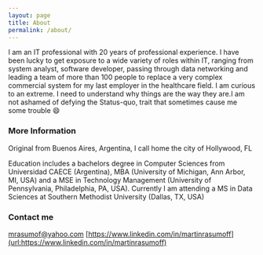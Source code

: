 ```yaml
---
layout: page
title: About
permalink: /about/
---
```


I am an IT professional with 20 years of professional experience. I have been lucky to get exposure to a wide variety of roles within IT, ranging from system analyst, software developer, passing through data networking and leading a team of more than 100 people to replace a very complex commercial system for my last employer in the healthcare field. I am curious to an extreme. I need to understand why things are the way they are.I am not ashamed of defying the Status-quo, trait that sometimes cause me some trouble :smile: 

### More Information

Original from Buenos Aires, Argentina, I call home the city of Hollywood, FL

Education includes a bachelors degree in Computer Sciences from Universidad CAECE (Argentina), MBA (University of Michigan, Ann Arbor, MI, USA) and a MSE in Technology Management (University of Pennsylvania, Philadelphia, PA, USA). Currently I am attending a MS in Data Sciences at Southern Methodist University (Dallas, TX, USA) 

### Contact me

[mrasumof@yahoo.com](mailto:mrasumof@dyahoo.com)
[https://www.linkedin.com/in/martinrasumoff](url:https://www.linkedin.com/in/martinrasumoff)
